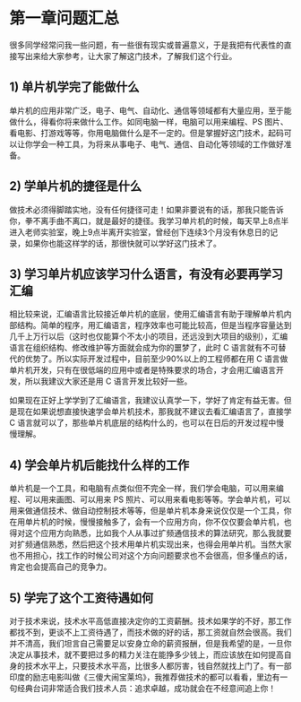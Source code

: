 # 第一章问题汇总

很多同学经常问我一些问题，有一些很有现实或普遍意义，于是我把有代表性的直接写出来给大家参考，让大家了解这门技术，了解我们这个行业。

## 1) 单片机学完了能做什么

单片机的应用非常广泛，电子、电气、自动化、通信等领域都有大量应用，至于能做什么，得看你将来做什么工作。如同电脑一样，电脑可以用来编程、PS 图片、看电影、打游戏等等，你用电脑做什么是不一定的。但是掌握好这门技术，起码可以让你学会一种工具，为将来从事电子、电气、通信、自动化等领域的工作做好准备。

## 2) 学单片机的捷径是什么

做技术必须得脚踏实地，没有任何捷径可走！如果非要说有的话，那我只能告诉你，拳不离手曲不离口，就是最好的捷径。我学习单片机的时候，每天早上8点半进入老师实验室，晚上9点半离开实验室，曾经创下连续3个月没有休息日的记录，如果你也能这样学的话，那很快就可以学好这门技术了。

## 3) 学习单片机应该学习什么语言，有没有必要再学习汇编

相比较来说，汇编语言比较接近单片机的底层，使用汇编语言有助于理解单片机内部结构。简单的程序，用汇编语言，程序效率也可能比较高，但是当程序容量达到几千上万行以后（这时也仅能算个不太小的项目，还远没到大项目的级别），汇编语言在组织结构、修改维护等方面就会成为你的噩梦了，此时 C 语言就有不可替代的优势了。所以实际开发过程中，目前至少90%以上的工程师都在用 C 语言做单片机开发，只有在很低端的应用中或者是特殊要求的场合，才会用汇编语言开发，所以我建议大家还是用 C 语言开发比较好一些。

如果现在正好上学学到了汇编语言，我建议认真学一下，学好了肯定有益无害。但是现在如果说想直接快速学会单片机技术，那我就不建议去看汇编语言了，直接学 C 语言就可以了，那些单片机底层的结构什么的，也可以在日后的开发过程中慢慢理解。

## 4) 学会单片机后能找什么样的工作

单片机是一个工具，和电脑有点类似但不完全一样，我们学会电脑，可以用来编程、可以用来画图、可以用来 PS 照片、可以用来看电影等等。学会单片机，可以用来做通信技术、做自动控制技术等等，但是单片机本身来说仅仅是一个工具，你在用单片机的时候，慢慢接触多了，会有一个应用方向，你不仅仅要会单片机，也得对这个应用方向熟悉，比如我个人从事过扩频通信技术的算法研究，那么我就要对扩频通信熟悉，然后把这个技术用单片机实现出来，也得会用单片机。当然大家也不用担心，找工作的时候公司对这个方向问题要求也不会很高，但多懂点的话，肯定也会提高自己的竞争力。

## 5) 学完了这个工资待遇如何

对于技术来说，技术水平高低直接决定你的工资薪酬。技术如果学的不好，那工作都找不到，更谈不上工资待遇了，而技术做的好的话，那工资就自然会很高。我们并不清高，我们坦言自己需要足以安身立命的薪资报酬，但是我希望的是，一旦你决定从事技术，就不要把过多的精力关注在能挣多少钱上，而应该放在如何提高自身的技术水平上，只要技术水平高，比很多人都厉害，钱自然就找上门了。有一部印度的励志电影叫做《三傻大闹宝莱坞》，我推荐做技术的都可以看看，里边有一句经典台词非常适合我们技术人员：追求卓越，成功就会在不经意间追上你！